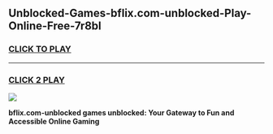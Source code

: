 
## Unblocked-Games-bflix.com-unblocked-Play-Online-Free-7r8bl
<h3>
<a href="https://premium76.site?title=bflix.com-unblocked&ref=26A">CLICK TO PLAY</a></h3>
<hr>

<h3>
<a href="https://premium76.site?title=bflix.com-unblocked&ref=26A">CLICK 2 PLAY</a>
  
</h3>

<a href="https://premium76.site?title=bflix.com-unblocked&ref=26A"><img src="https://clearcache.store/games.png"></a>


**bflix.com-unblocked games unblocked: Your Gateway to Fun and Accessible Online Gaming**
